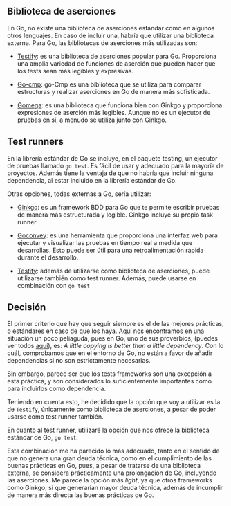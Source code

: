 ## Biblioteca de aserciones

En Go, no existe una biblioteca de aserciones estándar como en algunos otros lenguajes. En caso de incluir una, habría que utilizar una biblioteca externa. Para Go, las bibliotecas de aserciones más utilizadas son:

* [Testify](https://github.com/stretchr/testify): es una biblioteca de aserciones popular para Go. Proporciona una amplia variedad de funciones de aserción que pueden hacer que los tests sean más legibles y expresivas.

* [Go-cmp](https://pkg.go.dev/github.com/google/go-cmp/cmp): go-Cmp es una biblioteca que se utiliza para comparar estructuras y realizar aserciones en Go de manera más sofisticada.

* [Gomega](https://github.com/onsi/gomega): es una biblioteca que funciona bien con Ginkgo y proporciona expresiones de aserción más legibles. Aunque no es un ejecutor de pruebas en sí, a menudo se utiliza junto con Ginkgo.

## Test runners

En la librería estándar de Go se incluye, en el paquete testing, un ejecutor de pruebas llamado `go test`. Es fácil de usar y adecuado para la mayoría de proyectos. Además tiene la ventaja de que no habría que incluir ninguna dependencia, al estar incluido en la librería estándar de Go.

Otras opciones, todas externas a Go, sería utilizar:

* [Ginkgo](https://github.com/onsi/ginkgo): es un framework BDD para Go que te permite escribir pruebas de manera más estructurada y legible. Ginkgo incluye su propio task runner.

* [Goconvey](https://github.com/smartystreets/goconvey): es una herramienta que proporciona una interfaz web para ejecutar y visualizar las pruebas en tiempo real a medida que desarrollas. Esto puede ser útil para una retroalimentación rápida durante el desarrollo.

* [Testify](https://github.com/stretchr/testify): además de utilizarse como biblioteca de aserciones, puede utilizarse también como test runner. Además, puede usarse en combinación con `go test` 

## Decisión

El primer criterio que hay que seguir siempre es el de las mejores prácticas, o estándares en caso de que los haya. Aquí nos encontramos en una situación un poco peliaguda, pues en Go, uno de sus proverbios, (puedes ver todos [aquí](https://go-proverbs.github.io/)), es: *A little copying is better than a little dependency*. Con lo cuál, comprobamos que en el entorno de Go, no están a favor de añadir dependencias si no son estrictamente necesarias. 

Sin embargo, parece ser que los tests frameworks son una excepción a esta práctica, y son considerados lo suficientemente importantes como para incluirlos como dependencia.

Teniendo en cuenta esto, he decidido que la opción que voy a utilizar es la de `Testify`, únicamente como biblioteca de aserciones, a pesar de poder usarse como test runner también. 

En cuanto al test runner, utilizaré la opción que nos ofrece la biblioteca estándar de Go, `go test`. 

Esta combinación me ha parecido lo más adecuado, tanto en el sentido de que no genera una gran deuda técnica, como en el cumplimiento de las buenas prácticas en Go, pues, a pesar de tratarse de una biblioteca externa, se considera prácticamente una prolongación de Go, incluyendo las aserciones. Me parece la opción más *light*, ya que otros frameworks como Ginkgo, sí que generarían mayor deuda técnica, además de incumplir de manera más directa las buenas prácticas de Go.